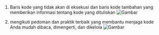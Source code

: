 1. Baris kode yang tidak akan di eksekusi dan baris kode tambahan yang memberikan informasi tentang kode yang dituliskan
![Gambar](../Asset/Asset\UK8\1.jpg)

2. mengikuti pedoman dan praktik terbaik yang membantu menjaga kode Anda mudah dibaca, dimengerti, dan dikelola
![Gambar](../Asset/Asset\UK8\1.jpg)